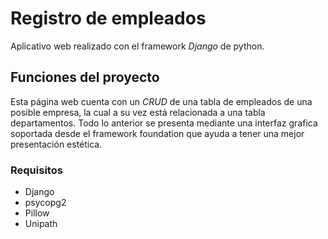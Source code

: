 # Registro de empleados

Aplicativo web realizado con el framework *Django* de python.


## Funciones del proyecto

Esta página web cuenta con un *CRUD* de una tabla de empleados de una posible empresa, la cual a su vez está relacionada a una tabla departamentos. Todo lo anterior se presenta mediante una interfaz grafica soportada desde el framework foundation que ayuda a tener una mejor presentación estética.

### Requisitos
- Django
- psycopg2
- Pillow 
- Unipath


